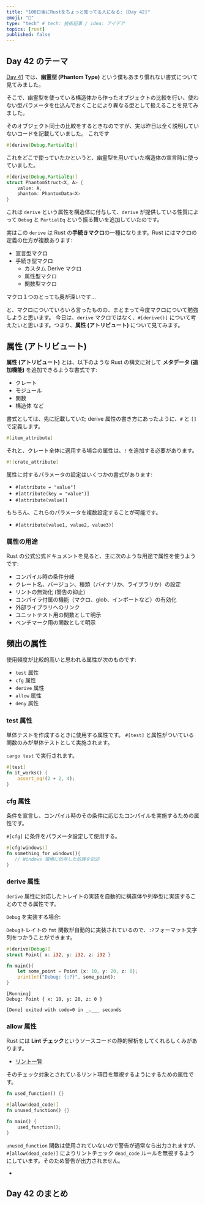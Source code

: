 ```yaml
---
title: "100日後にRustをちょっと知ってる人になる: [Day 42]"
emoji: "🦀"
type: "tech" # tech: 技術記事 / idea: アイデア
topics: [rust]
published: false
---
```

## Day 42 のテーマ

[Day 41](https://zenn.dev/shinyay/articles/hello-rust-day041) では、**幽霊型 (Phantom Type)** という僕もあまり慣れない書式について見てみました。

そこで、幽霊型を使っている構造体から作ったオブジェクトの比較を行い、使わない型パラメータを仕込んでおくことにより異なる型として扱えることを見てみました。

そのオブジェクト同士の比較をするときなのですが、実は昨日は全く説明していないコードを記載していました。
これです

```rust
#[derive(Debug,PartialEq)]
```

これをどこで使っていたかというと、幽霊型を用いていた構造体の宣言時に使っていました。

```rust
#[derive(Debug,PartialEq)]
struct PhantomStruct<X, A> {
    value: A,
    phantom: PhantomData<X>
}
```

これは `derive` という属性を構造体に付与して、`derive` が提供している性質によって `Debug` と `PartialEq` という振る舞いを追加していたのです。

実はこの `derive` は Rust の**手続きマクロ**の一種になります。Rust にはマクロの定義の仕方が複数あります:

- 宣言型マクロ
- 手続き型マクロ
  - カスタム Derive マクロ
  - 属性型マクロ
  - 関数型マクロ

マクロ１つのとっても奥が深いです…

と、マクロについていろいろ言ったものの、まとまって今度マクロについて勉強しようと思います。
今日は、`derive` マクロではなく、`#[derive()]` について考えたいと思います。つまり、**属性 (アトリビュート)** について見てみます。

## 属性 (アトリビュート)

**属性 (アトリビュート)** とは、以下のような Rust の構文に対して **メタデータ (追加機能)** を追加できるような書式です:

- クレート
- モジュール
- 関数
- 構造体
など

書式としては、先に記載していた derive 属性の書き方にあったように、`#` と `[]` で定義します。

```rust
#[item_attribute]
```

それと、クレート全体に適用する場合の属性は、`!` を追加する必要があります。

```rust
#![crate_attribute]
```

属性に対するパラメータの設定はいくつかの書式があります:

- `#[attribute = "value"]`
- `#[attribute(key = "value")]`
- `#[attribute(value)]`

もちろん、これらのパラメータを複数設定することが可能です。

- `#[attribute(value1, value2, value3)]`

### 属性の用途

Rust の公式公式ドキュメントを見ると、主に次のような用途で属性を使うようです:

- コンパイル時の条件分岐
- クレート名、バージョン、種類（バイナリか、ライブラリか）の設定
- リントの無効化 (警告の抑止)
- コンパイラ付属の機能（マクロ、glob、インポートなど）の有効化
- 外部ライブラリへのリンク
- ユニットテスト用の関数として明示
- ベンチマーク用の関数として明示

## 頻出の属性

使用頻度が比較的高いと思われる属性が次のものです:

- `test` 属性
- `cfg` 属性
- `derive` 属性
- `allow` 属性
- `deny` 属性

### test 属性

単体テストを作成するときに使用する属性です。
`#[test]` と属性がついている関数のみが単体テストとして実施されます。

`cargo test` で実行されます。

```rust
#[test]
fn it_works() {
    assert_eq!(2 + 2, 4);
}
```

### cfg 属性

条件を宣言し、コンパイル時のその条件に応じたコンパイルを実施するための属性です。

`#[cfg]` に条件をパラメータ設定して使用する。

```rust
#[cfg(windows)]
fn something_for_windows(){
   // Windows 環境に依存した処理を記述
}
```

### derive 属性

`derive` 属性に対応したトレイトの実装を自動的に構造体や列挙型に実装することのできる属性です。

`Debug` を実装する場合:

`Debug`トレイトの `fmt` 関数が自動的に実装されているので、`:?`フォーマット文字列をつかうことができます。

```rust
#[derive(Debug)]
struct Point{ x: i32, y: i32, z: i32 }

fn main(){
    let some_point = Point {x: 10, y: 20, z: 0};
    println!("Debug: {:?}", some_point);
}
```

```shell
[Running] 
Debug: Point { x: 10, y: 20, z: 0 }

[Done] exited with code=0 in _.___ seconds
```

### allow 属性

Rust には **Lint チェック**というソースコードの静的解析をしてくれるしくみがあります。

- [リント一覧](https://doc.rust-lang.org/rustc/lints/listing/index.html)

そのチェック対象とされているリント項目を無視するようにするための属性です。

```rust
fn used_function() {}

#[allow(dead_code)]
fn unused_function() {}

fn main() {
    used_function();
}
```

`unused_function` 関数は使用されていないので警告が通常なら出力されますが、`#[allow(dead_code)]` によりリントチェック `dead_code` ルールを無視するようにしています。そのため警告が出力されません。

- [](https://doc.rust-lang.org/rustc/lints/listing/warn-by-default.html#dead-code)

## Day 42 のまとめ


